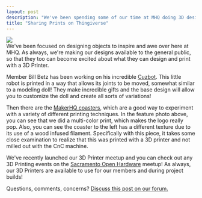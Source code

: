 ```yaml
---
layout: post
description: "We've been spending some of our time at MHQ doing 3D design and printing all the things! We have swag for you to print at home!"
title: "Sharing Prints on Thingiverse"
---
```

<img src="{{ site.baseurl }}/images/3d_thingiverse.jpg" class="image" style="margin: 0 auto; display: block;">
<span id="hq">W</span>e've been focused on designing objects to inspire and awe over here at MHQ. As always, we're making our designs available to the general public, so that they too can become excited about what they can design and print with a 3D Printer.

Member Bill Betz has been working on his incredible <a href="https://www.thingiverse.com/thing:1618276">Cuzbot</a>. This little robot is printed in a way that allows its joints to be moved, somewhat similar to a modeling doll! They make incredible gifts and the base design will allow you to customize the doll and create all sorts of variations!

Then there are the <a href="https://www.thingiverse.com/thing:1618348">MakerHQ coasters</a>, which are a good way to experiment with a variety of different printing techniques. In the feature photo above, you can see that we did a multi-color print, which makes the logo really pop. Also, you can see the coaster to the left has a different texture due to its use of a wood infused filament. Specifically with this piece, it takes some close examination to realize that this was printed with a 3D printer and not milled out with the CnC machine.

We've recently launched our 3D Printer meetup and you can check out any 3D Printing events on the <a href="http://www.meetup.com/Sacramento-Open-Hardware/">Sacramento Open Hardware</a> meetup! As always, our 3D Printers are available to use for our members and during project builds!

Questions, comments, concerns? <a href="http://community.makerhq.org/t/sharing-prints-on-thingiverse/">Discuss this post on our forum.</a>

<div id='discourse-comments'></div>

<script type="text/javascript">
  DiscourseEmbed = { discourseUrl: 'http://community.makerhq.org/',
                     topicId: 67 };

  (function() {
    var d = document.createElement('script'); d.type = 'text/javascript'; d.async = true;
    d.src = DiscourseEmbed.discourseUrl + 'javascripts/embed.js';
    (document.getElementsByTagName('head')[0] || document.getElementsByTagName('body')[0]).appendChild(d);
  })();
</script>
